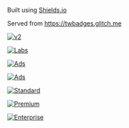Built using [Shields.io](https://shields.io/)

Served from https://twbadges.glitch.me


[![v2](https://img.shields.io/endpoint?url=https%3A%2F%2Ftwbadges.glitch.me%2Fbadges%2Fv2)](https://developer.twitter.com/en/docs/twitter-api)

[![Labs](https://img.shields.io/endpoint?url=https%3A%2F%2Ftwbadges.glitch.me%2Fbadges%2Flabs)](https://developer.twitter.com/en/docs/labs)

[![Ads](https://img.shields.io/endpoint?url=https%3A%2F%2Ftwbadges.glitch.me%2Fbadges%2Fadsv9)](https://developer.twitter.com/en/docs/twitter-ads-api)

[![Ads](https://img.shields.io/endpoint?url=https%3A%2F%2Ftwbadges.glitch.me%2Fbadges%2Fadsv8)](https://developer.twitter.com/en/docs/twitter-ads-api)

[![Standard](https://img.shields.io/endpoint?url=https%3A%2F%2Ftwbadges.glitch.me%2Fbadges%2Fstandard)](https://developer.twitter.com/en/docs/twitter-api)

[![Premium](https://img.shields.io/endpoint?url=https%3A%2F%2Ftwbadges.glitch.me%2Fbadges%2Fpremium)](https://developer.twitter.com/)

[![Enterprise](https://img.shields.io/endpoint?url=https%3A%2F%2Ftwbadges.glitch.me%2Fbadges%2Fenterprise)](https://developer.twitter.com/)

